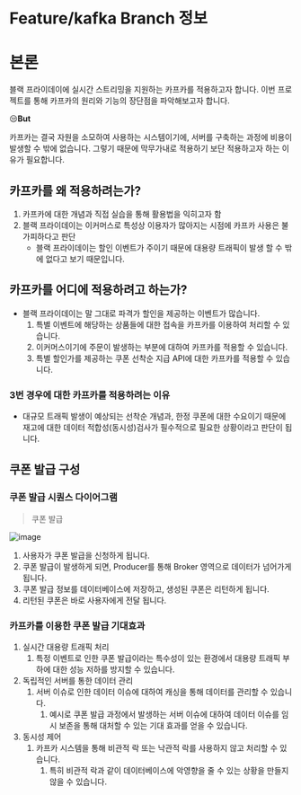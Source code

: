 # Feature/kafka Branch 정보

# 본론
블랙 프라이데이에 실시간 스트리밍을 지원하는 카프카를 적용하고자 합니다.
이번 프로젝트를 통해 카프카의 원리와 기능의 장단점을 파악해보고자 합니다.

😒**But**

카프카는 결국 자원을 소모하여 사용하는 시스템이기에, 서버를 구축하는 과정에 비용이 발생할 수 밖에 없습니다.
그렇기 때문에 막무가내로 적용하기 보단 적용하고자 하는 이유가 필요합니다.


## 카프카를 왜 적용하려는가?

1. 카프카에 대한 개념과 직접 실습을 통해 활용법을 익히고자 함
2. 블랙 프라이데이는 이커머스로 특성상 이용자가 많아지는 시점에 카프카 사용은 불가피하다고 판단
    - 블랙 프라이데이는 할인 이벤트가 주이기 때문에 대용량 트래픽이 발생 할 수 밖에 없다고 보기 때문입니다.


## 카프카를 어디에 적용하려고 하는가?

* 블랙 프라이데이는 말 그대로 파격가 할인을 제공하는 이벤트가 많습니다.
  1. 특별 이벤트에 해당하는 상품들에 대한 접속을 카프카를 이용하여 처리할 수 있습니다.
  2. 이커머스이기에 주문이 발생하는 부분에 대하여 카프카를 적용할 수 있습니다.
  3. 특별 할인가를 제공하는 쿠폰 선착순 지급 API에 대한 카프카를 적용할 수 있습니다.
  

### 3번 경우에 대한 카프카를 적용하려는 이유

* 대규모 트래픽 발생이 예상되는 선착순 개념과, 한정 쿠폰에 대한 수요이기 때문에 재고에 대한 데이터 적합성(동시성)검사가 필수적으로 필요한 상황이라고 판단이 됩니다.


## 쿠폰 발급 구성

### 쿠폰 발급 시퀀스 다이어그램

> 쿠폰 발급

![image](https://github.com/f-lab-edu/black-friday/assets/67618667/39751bb4-195e-4c67-aa30-62dc480015f2)

1. 사용자가 쿠폰 발급을 신청하게 됩니다.
2. 쿠폰 발급이 발생하게 되면, Producer를 통해 Broker 영역으로 데이터가 넘어가게 됩니다.
3. 쿠폰 발급 정보를 데이터베이스에 저장하고, 생성된 쿠폰은 리턴하게 됩니다.
4. 리턴된 쿠폰은 바로 사용자에게 전달 됩니다.


### 카프카를 이용한 쿠폰 발급 기대효과

1. 실시간 대용량 트래픽 처리
    1. 특정 이벤트로 인한 쿠폰 발급이라는 특수성이 있는 환경에서 대용량 트래픽 부하에 대한 성능 저하를 방지할 수 있습니다.
2. 독립적인 서버를 통한 데이터 관리
    1. 서버 이슈로 인한 데이터 이슈에 대하여 캐싱을 통해 데이터를 관리할 수 있습니다.
        1. 예시로 쿠폰 발급 과정에서 발생하는 서버 이슈에 대하여 데이터 이슈를 임시 보존을 통해 대처할 수 있는 기대 효과를 얻을 수 있습니다.
3. 동시성 제어
    1. 카프카 시스템을 통해 비관적 락 또는 낙관적 락를 사용하지 않고 처리할 수 있습니다.
        1. 특히 비관적 락과 같이 데이터베이스에 악영향을 줄 수 있는 상황을 만들지 않을 수 있습니다.
